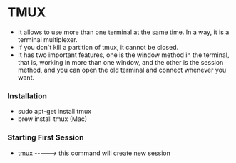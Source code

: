 # TMUX 

- It allows to use more than one terminal at the same time. In a way, it is a terminal multiplexer.
- If you don't kill a partition of tmux, it cannot be closed.
- It has two important features, one is the window method in the terminal, that is,
   working in more than one window, and the other is the session method, and you can open the old terminal and connect whenever you want.
### Installation
- sudo apt-get install tmux 
- brew install tmux (Mac) 
### Starting First Session
- tmux -----> this command will create new session 
